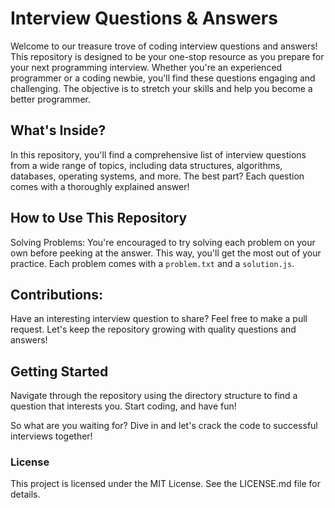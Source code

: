 # Interview Questions & Answers
Welcome to our treasure trove of coding interview questions and answers! This repository is designed to be your one-stop resource as you prepare for your next programming interview. Whether you're an experienced programmer or a coding newbie, you'll find these questions engaging and challenging. The objective is to stretch your skills and help you become a better programmer.

## What's Inside?
In this repository, you'll find a comprehensive list of interview questions from a wide range of topics, including data structures, algorithms, databases, operating systems, and more. The best part? Each question comes with a thoroughly explained answer!

## How to Use This Repository
Solving Problems: You're encouraged to try solving each problem on your own before peeking at the answer. This way, you'll get the most out of your practice. Each problem comes with a `problem.txt` and a `solution.js`. 

## Contributions: 
Have an interesting interview question to share? Feel free to make a pull request. Let's keep the repository growing with quality questions and answers!

## Getting Started
Navigate through the repository using the directory structure to find a question that interests you. Start coding, and have fun!

So what are you waiting for? Dive in and let's crack the code to successful interviews together!

### License
This project is licensed under the MIT License. See the LICENSE.md file for details.